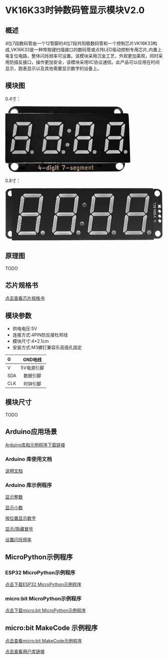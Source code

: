 # VK16K33时钟数码管显示模块V2.0

## 概述

4位7段数码管由一个12管脚的4位7段共阳极数码管和一个控制芯片VK16K33构成,VK16K33是一种带按键扫描接口的数码管或点阵LED驱动控制专用芯片,内置上电复位电路，整体闪烁频率可设置。该模块采用沉金工艺，外观更加美观，同时采用防插反接口，操作更加安全，该模块采用IIC协议通信。此产品可以应用在时间显示，跑表显示以及其他需要显示数字的设备上。

## 模块图

0.4寸：

![模块图](4-digit_7_segment_v2.0.png)

0.8寸：

![模块图](4-digit_7_segment_0.8_v2.0.png)

## 原理图

TODO

## 芯片规格书

[点击查看芯片规格书](zh-cn/ph2.0_sensors/displayers/4_digit_7_segment_v2.0/VK16K33.pdf ':ignore')

## 模块参数

- 供电电压:5V
- 连接方式:4PIN防反接杜邦线
- 模块尺寸:4*2.1cm
- 安装方式:M3螺钉兼容乐高插孔固定

| G      | GND地线|
| :----- | :-------: |
| V    | 5V电源引脚|
| SDA   | 数据引脚|
| CLK   | 时钟引脚|

## 模块尺寸

TODO

## Arduino应用场景

[Arduino库和示例程序下载链接](https://github.com/emakefun-arduino-library/emakefun_digit_display/archive/refs/tags/release.zip)

### Arduino 库使用文档

[说明文档](https://github.com/emakefun-arduino-library/emakefun_digit_display)

### Arduino 库示例程序

[显示整数](https://emakefun-arduino-library.github.io/emakefun_digit_display/show_integer_number_8ino-example.html)

[显示小数](https://emakefun-arduino-library.github.io/emakefun_digit_display/show_decimal_number_8ino-example.html)

[按位置显示数字](https://emakefun-arduino-library.github.io/emakefun_digit_display/show_digit_number_8ino-example.html)

[显示/隐藏冒号](https://emakefun-arduino-library.github.io/emakefun_digit_display/show_colon_8ino-example.html)

[设置闪烁频率](https://emakefun-arduino-library.github.io/emakefun_digit_display/set_blink_rate_8ino-example.html)

## MicroPython示例程序

### ESP32 MicroPython示例程序

[点击下载ESP32 MicroPython示例程序](zh-cn/ph2.0_sensors/displayers/4_digit_7_segment_v2.0/vk16k33_esp32_micropython.zip ':ignore')

### micro:bit MicroPython示例程序

[点击下载micro:bit MicroPython示例程序](zh-cn/ph2.0_sensors/displayers/4_digit_7_segment_v2.0/vk16k33_microbit_micropython.zip ':ignore')

## micro:bit MakeCode 示例程序

[点击查看micro:bit MakeCode示例程序](https://makecode.microbit.org/S02939-66350-35638-80078)

[点击查看用户库链接](https://github.com/emakefun-makecode-extensions/emakefun_vk16k33)
